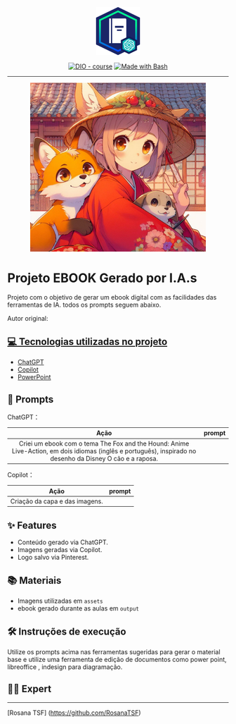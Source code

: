 <p align="center">
    <img width="100" src=".github/assets/logo.jpg">
</p>


<p align="center">
<a href="https://dio.me/"><img src="https://img.shields.io/badge/DIO-Course-28DA77?logo=youtube" alt="DIO - course"></a>
<a href="https://www.gnu.org/software/bash/" title="Go to Bash homepage"><img src="https://img.shields.io/badge/Prompt-Project-blue?logo=gnu-bash&amp;logoColor=white" alt="Made with Bash"></a></p>

-------


<p align="center">
<img 
    src="./assets/capa.jpg"
    width="400"  
/>
</p>

# Projeto EBOOK Gerado por I.A.s

Projeto com o objetivo de gerar um ebook digital com as facilidades das ferramentas de IA. todos os prompts
seguem abaixo.

Autor original:
<a href="https://github.com/felipeAguiarCode/prompts-recipe-to-create-a-ebook/blob/main/output/ebook%20-%20css%20jedi%20output.pdf" title="View PDF now"> 

## 💻 Tecnologias utilizadas no projeto

- [ChatGPT](https://chat.openai.com/) 
- [Copilot](https://www.microsoft.com/app/)
- [PowerPoint](https://www.microsoft.com/en/microsoft-365/powerpoint)

## 🧠 Prompts


ChatGPT：

|   Ação   | prompt                                                                                                                                                                                                                                                                         |
| :------: | ------------------------------------------------------------------------------------------------------------------------------------------------------------------------------------------------------------------------------------------------------------------------------ |
Criei um ebook com o tema The Fox and the Hound: Anime Live-Action, em dois idiomas (inglês e português), inspirado no desenho da Disney O cão e a raposa.                                               |

Copilot：

|  Ação  | prompt                                                                                 |
| :----: | -------------------------------------------------------------------------------------- |
| Criação da capa e das imagens. |

## ✨ Features

- Conteúdo gerado via ChatGPT.
- Imagens geradas via Copilot.
- Logo salvo via Pinterest.

## 📚 Materiais

- Imagens utilizadas em `assets`
- ebook gerado durante as aulas em `output`

## 🛠️ Instruções de execução

Utilize os prompts acima nas ferramentas sugeridas para gerar o material base e utilize uma ferramenta de edição de documentos como power point, libreoffice , indesign para diagramação.

## 👨‍💻 Expert
---
[Rosana TSF] (https://github.com/RosanaTSF)
